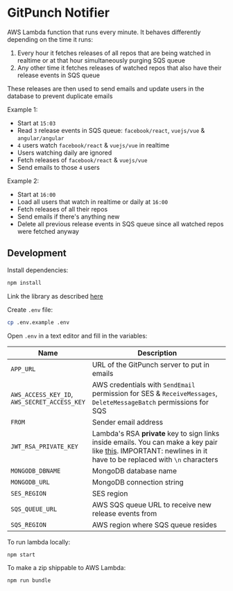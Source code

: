 # GitPunch Notifier

AWS Lambda function that runs every minute. It behaves differently depending on the time it runs:

1. Every hour it fetches releases of all repos that are being watched in realtime or at that hour simultaneously purging SQS queue
2. Any other time it fetches releases of watched repos that also have their release events in SQS queue

These releases are then used to send emails and update users in the database to prevent duplicate emails

Example 1:
- Start at `15:03`
- Read `3` release events in SQS queue: `facebook/react`, `vuejs/vue` & `angular/angular`
- `4` users watch `facebook/react` & `vuejs/vue` in realtime
- Users watching daily are ignored
- Fetch releases of `facebook/react` & `vuejs/vue`
- Send emails to those `4` users

Example 2:
- Start at `16:00`
- Load all users that watch in realtime or daily at `16:00`
- Fetch releases of all their repos
- Send emails if there's anything new
- Delete all previous release events in SQS queue since all watched repos were fetched anyway


## Development

Install dependencies:

```bash
npm install
```

Link the library as described [here](https://github.com/vfeskov/gitpunch/blob/master/lib/README.md)

Create `.env` file:

```bash
cp .env.example .env
```
Open `.env` in a text editor and fill in the variables:

|Name|Description|
|-|-|
|`APP_URL`|URL of the GitPunch server to put in emails|
|`AWS_ACCESS_KEY_ID`,<br/>`AWS_SECRET_ACCESS_KEY`|AWS credentials with `SendEmail` permission for SES & `ReceiveMessages`, `DeleteMessageBatch` permissions for SQS|
|`FROM`|Sender email address|
|`JWT_RSA_PRIVATE_KEY`|Lambda's RSA **private** key to sign links inside emails. You can make a key pair like [this](https://gist.github.com/ygotthilf/baa58da5c3dd1f69fae9). IMPORTANT: newlines in it have to be replaced with `\n` characters|
|`MONGODB_DBNAME`|MongoDB database name|
|`MONGODB_URL`|MongoDB connection string|
|`SES_REGION`|SES region|
|`SQS_QUEUE_URL`|AWS SQS queue URL to receive new release events from|
|`SQS_REGION`|AWS region where SQS queue resides|

To run lambda locally:
```bash
npm start
```

To make a zip shippable to AWS Lambda:
```bash
npm run bundle
```
